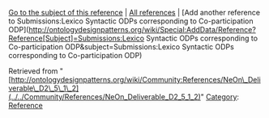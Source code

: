 [Go to the subject of this reference](../../Submissions/Lexico_Syntactic_ODPs_corresponding_to_Co-participation_ODP "Submissions:Lexico Syntactic ODPs corresponding to Co-participation ODP") | [All references](../../Community/References.1 "Community:References") | [Add another reference to Submissions:Lexico Syntactic ODPs corresponding to Co-participation ODP](http://ontologydesignpatterns.org/wiki/Special:AddData/Reference?Reference[Subject]=Submissions:Lexico Syntactic ODPs corresponding to Co-participation ODP&subject=Submissions:Lexico Syntactic ODPs corresponding to Co-participation ODP)


Retrieved from "[http://ontologydesignpatterns.org/wiki/Community:References/NeOn\_Deliverable\_D2\_5\_1\_2](../../Community/References/NeOn_Deliverable_D2_5_1_2)"
 [Category](http://ontologydesignpatterns.org/wiki/Special:Categories "Special:Categories"): [Reference](../../Category/Reference "Category:Reference")